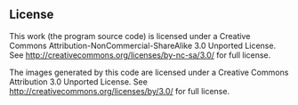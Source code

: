## License

This work (the program source code) is licensed under a Creative Commons Attribution-NonCommercial-ShareAlike 3.0 Unported License. See http://creativecommons.org/licenses/by-nc-sa/3.0/ for full license.

The images generated by this code are licensed under a Creative Commons Attribution 3.0 Unported License. See http://creativecommons.org/licenses/by/3.0/ for full license.
